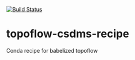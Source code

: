 [![Build
Status](https://travis-ci.org/csdms/topoflow-csdms-recipe.svg?branch=master)](https://travis-ci.org/csdms-stack/topoflow-csdms-recipe)

# topoflow-csdms-recipe
Conda recipe for babelized topoflow
